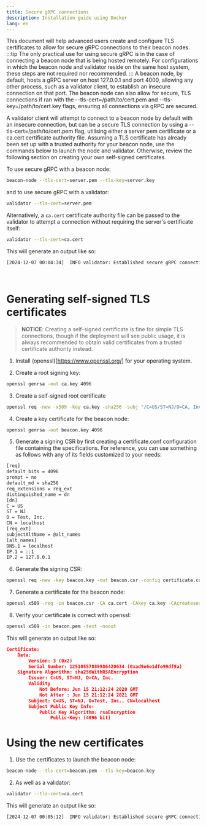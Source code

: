 ```yaml
---
title: Secure gRPC connections
description: Installation guide using Docker
lang: en
---
```


This document will help advanced users create and configure TLS certificates to allow for secure gRPC connections to their beacon nodes.
:::tip
The only practical use for using secure gRPC is in the case of connecting a beacon node that is being hosted remotely. For configurations in which the beacon node and validator reside on the same host system, these steps are not required nor recommended.
:::
A beacon node, by default, hosts a gRPC server on host 127.0.0.1 and port 4000, allowing any other process, such as a validator client, to establish an insecure connection on that port. The beacon node can also allow for secure, TLS connections if ran with the --tls-cert=/path/to/cert.pem and --tls-key=/path/to/cert.key flags, ensuring all connections via gRPC are secured.

A validator client will attempt to connect to a beacon node by default with an insecure connection, but can be a secure TLS connection by using a --tls-cert=/path/to/cert.pem flag, utilising either a server pem certificate or a ca.cert certificate authority file. Assuming a TLS certificate has already been set up with a trusted authority for your beacon node, use the commands below to launch the node and validator. Otherwise, review the following section on creating your own self-signed certificates.

To use secure gRPC with a beacon node:
```bash
beacon-node --tls-cert=server.pem --tls-key=server.key
```
and to use secure gRPC with a validator:
```bash
validator --tls-cert=server.pem
```
Alternatively, a `ca.cert` certificate authority file can be passed to the validator to attempt a connection without requiring the server's certificate itself:
```bash
validator --tls-cert=ca.cert
```
This will generate an output like so:
```bash
[2024-12-07 00:04:34]  INFO validator: Established secure gRPC connection
```
<br />

# Generating self-signed TLS certificates
> **NOTICE**: Creating a self-signed certificate is fine for simple TLS connections, though if the deployment will see public usage, it is always recommended to obtain valid certificates from a trusted certificate authority instead.

1. Install (openssl)[https://www.openssl.org/] for your operating system.

2. Create a root signing key:
```bash
openssl genrsa -out ca.key 4096
```
3. Create a self-signed root certificate
```bash
openssl req -new -x509 -key ca.key -sha256 -subj "/C=US/ST=NJ/O=CA, Inc." -days 365 -out ca.cert
```
4. Create a key certificate for the beacon node:
```bash
openssl genrsa -out beacon.key 4096
```
5. Generate a signing CSR by first creating a certificate.conf configuration file containing the specifications. For reference, you can use something as follows with any of its fields customized to your needs:

```bash
[req]
default_bits = 4096
prompt = no
default_md = sha256
req_extensions = req_ext
distinguished_name = dn
[dn]
C = US
ST = NJ
O = Test, Inc.
CN = localhost
[req_ext]
subjectAltName = @alt_names
[alt_names]
DNS.1 = localhost
IP.1 = ::1
IP.2 = 127.0.0.1
```
6. Generate the signing CSR:

```bash
openssl req -new -key beacon.key -out beacon.csr -config certificate.conf
```
7. Generate a certificate for the beacon node:

```bash
openssl x509 -req -in beacon.csr -CA ca.cert -CAkey ca.key -CAcreateserial -out beacon.pem -days 365 -sha256 -extfile certificate.conf -extensions req_ext
```

8. Verify your certificate is correct with openssl:
```bash
openssl x509 -in beacon.pem -text -noout
```
This will generate an output like so:

```json
Certificate:
    Data:
        Version: 3 (0x2)
        Serial Number: 12510557889986420634 (0xad9e6e1dfe99df9a)
    Signature Algorithm: sha256WithRSAEncryption
        Issuer: C=US, ST=NJ, O=CA, Inc.
        Validity
            Not Before: Jun 15 21:12:24 2020 GMT
            Not After : Jun 15 21:12:24 2021 GMT
        Subject: C=US, ST=NJ, O=Test, Inc., CN=localhost
        Subject Public Key Info:
            Public Key Algorithm: rsaEncryption
                Public-Key: (4096 bit)
```
# Using the new certificates
1. Use the certificates to launch the beacon node:
```bash
beacon-node --tls-cert=beacon.pem --tls-key=beacon.key
```
2. As well as a validator:
```bash
validator --tls-cert=ca.cert
```
This will generate an output like so:

```bash
[2024-12-07 00:05:12]  INFO validator: Established secure gRPC connection
```

